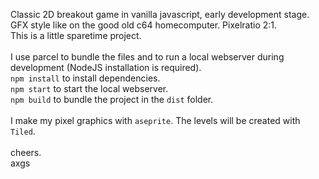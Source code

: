 Classic 2D breakout game in vanilla javascript, early development stage.
GFX style like on the good old c64 homecomputer. Pixelratio 2:1. <br>
This is a little sparetime project.
<br><br>
I use parcel to bundle the files and to run a local webserver during development
(NodeJS installation is required).
<br>
`npm install` to install dependencies.<br>
`npm start` to start the local webserver.<br>
`npm build` to bundle the project in the `dist` folder. <br>
<br>
I make my pixel graphics with `aseprite`.
The levels will be created with `Tiled`.
<br><br>
cheers.<br>
axgs